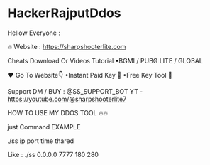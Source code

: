 # HackerRajputDdos

Hellow Everyone :

🔥 Website : https://sharpshooterlite.com

Cheats Download Or Videos Tutorial
•BGMI / PUBG LITE / GLOBAL


❤ Go To Website👇
•Instant Paid Key 🔑
•Free Key Tool 🔑

Support DM / BUY : @SS_SUPPORT_BOT
YT - https://youtube.com/@sharpshooterlite7



HOW TO USE MY DDOS TOOL 🔥🔥

just Command EXAMPLE 

./ss ip port time thared

Like :
./ss 0.0.0.0 7777 180 280

